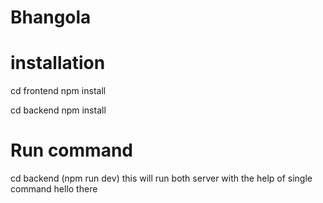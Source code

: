 # Bhangola
# installation 
cd frontend
npm install

cd backend
npm install

# Run command
cd backend
(npm run dev)
this will run both server with the help of  single command
hello there
